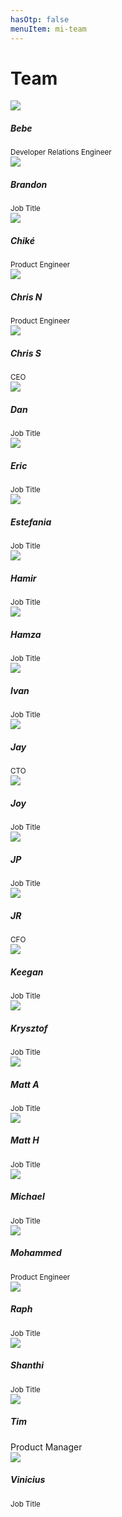 ```yaml
---
hasOtp: false
menuItem: mi-team
---
```


# Team

<div class="row row-cols-2 row-cols-sm-3 row-cols-md-4 row-cols-lg-5 g-4">
  <div class="col">
    <div class="card h-100">
      <img src="person1.png" class="card-img-top" loading="lazy">
      <div class="card-body">
        <h5 class="card-title">Bebe</h5>
        <div class="card-text"><small>Developer Relations Engineer</small></div>
      </div>
    </div>
  </div>
  <div class="col">
    <div class="card h-100">
      <img src="person2.png" class="card-img-top" loading="lazy">
      <div class="card-body">
        <h5 class="card-title">Brandon</h5>
        <div class="card-text"><small>Job Title</small></div>
      </div>
    </div>
  </div>
  <div class="col">
    <div class="card h-100">
      <img src="person2.png" class="card-img-top" loading="lazy">
      <div class="card-body">
        <h5 class="card-title">Chiké</h5>
        <div class="card-text"><small>Product Engineer</small></div>
      </div>
    </div>
  </div>
  <div class="col">
    <div class="card h-100">
      <img src="person2.png" class="card-img-top" loading="lazy">
      <div class="card-body">
        <h5 class="card-title">Chris N</h5>
        <div class="card-text"><small>Product Engineer</small></div>
      </div>
    </div>
  </div>
  <div class="col">
    <div class="card h-100">
      <img src="person2.png" class="card-img-top" loading="lazy">
      <div class="card-body">
        <h5 class="card-title">Chris S</h5>
        <div class="card-text"><small>CEO</small></div>
      </div>
    </div>
  </div>
  <div class="col">
    <div class="card h-100">
      <img src="person2.png" class="card-img-top" loading="lazy">
      <div class="card-body">
        <h5 class="card-title">Dan</h5>
        <div class="card-text"><small>Job Title</small></div>
      </div>
    </div>
  </div>
  <div class="col">
    <div class="card h-100">
      <img src="person2.png" class="card-img-top" loading="lazy">
      <div class="card-body">
        <h5 class="card-title">Eric</h5>
        <div class="card-text"><small>Job Title</small></div>
      </div>
    </div>
  </div>
  <div class="col">
    <div class="card h-100">
      <img src="person1.png" class="card-img-top" loading="lazy">
      <div class="card-body">
        <h5 class="card-title">Estefania</h5>
        <div class="card-text"><small>Job Title</small></div>
      </div>
    </div>
  </div>
  <div class="col">
    <div class="card h-100">
      <img src="person2.png" class="card-img-top" loading="lazy">
      <div class="card-body">
        <h5 class="card-title">Hamir</h5>
        <div class="card-text"><small>Job Title</small></div>
      </div>
    </div>
  </div>
  <div class="col">
    <div class="card h-100">
      <img src="person2.png" class="card-img-top" loading="lazy">
      <div class="card-body">
        <h5 class="card-title">Hamza</h5>
        <div class="card-text"><small>Job Title</small></div>
      </div>
    </div>
  </div>
  <div class="col">
    <div class="card h-100">
      <img src="person2.png" class="card-img-top" loading="lazy">
      <div class="card-body">
        <h5 class="card-title">Ivan</h5>
        <div class="card-text"><small>Job Title</small></div>
      </div>
    </div>
  </div>
  <div class="col">
    <div class="card h-100">
      <img src="person2.png" class="card-img-top" loading="lazy">
      <div class="card-body">
        <h5 class="card-title">Jay</h5>
        <div class="card-text"><small>CTO</small></div>
      </div>
    </div>
  </div>
  <div class="col">
    <div class="card h-100">
      <img src="person2.png" class="card-img-top" loading="lazy">
      <div class="card-body">
        <h5 class="card-title">Joy</h5>
        <div class="card-text"><small>Job Title</small></div>
      </div>
    </div>
  </div>
  <div class="col">
    <div class="card h-100">
      <img src="person2.png" class="card-img-top" loading="lazy">
      <div class="card-body">
        <h5 class="card-title">JP</h5>
        <div class="card-text"><small>Job Title</small></div>
      </div>
    </div>
  </div>
  <div class="col">
    <div class="card h-100">
      <img src="person2.png" class="card-img-top" loading="lazy">
      <div class="card-body">
        <h5 class="card-title">JR</h5>
        <div class="card-text"><small>CFO</small></div>
      </div>
    </div>
  </div>
  <div class="col">
    <div class="card h-100">
      <img src="person2.png" class="card-img-top" loading="lazy">
      <div class="card-body">
        <h5 class="card-title">Keegan</h5>
        <div class="card-text"><small>Job Title</small></div>
      </div>
    </div>
  </div>
  <div class="col">
    <div class="card h-100">
      <img src="person2.png" class="card-img-top" loading="lazy">
      <div class="card-body">
        <h5 class="card-title">Krysztof</h5>
        <div class="card-text"><small>Job Title</small></div>
      </div>
    </div>
  </div>
  <div class="col">
    <div class="card h-100">
      <img src="person2.png" class="card-img-top" loading="lazy">
      <div class="card-body">
        <h5 class="card-title">Matt A</h5>
        <div class="card-text"><small>Job Title</small></div>
      </div>
    </div>
  </div>
  <div class="col">
    <div class="card h-100">
      <img src="person2.png" class="card-img-top" loading="lazy">
      <div class="card-body">
        <h5 class="card-title">Matt H</h5>
        <div class="card-text"><small>Job Title</small></div>
      </div>
    </div>
  </div>
  <div class="col">
    <div class="card h-100">
      <img src="person2.png" class="card-img-top" loading="lazy">
      <div class="card-body">
        <h5 class="card-title">Michael</h5>
        <div class="card-text"><small>Job Title</small></div>
      </div>
    </div>
  </div>
  <div class="col">
    <div class="card h-100">
      <img src="person2.png" class="card-img-top" loading="lazy">
      <div class="card-body">
        <h5 class="card-title">Mohammed</h5>
        <div class="card-text"><small>Product Engineer</small></div>
      </div>
    </div>
  </div>
  <div class="col">
    <div class="card h-100">
      <img src="person2.png" class="card-img-top" loading="lazy">
      <div class="card-body">
        <h5 class="card-title">Raph</h5>
        <div class="card-text"><small>Job Title</small></div>
      </div>
    </div>
  </div>
  <div class="col">
    <div class="card h-100">
      <img src="person1.png" class="card-img-top" loading="lazy">
      <div class="card-body">
        <h5 class="card-title">Shanthi</h5>
        <div class="card-text"><small>Job Title</small></div>
      </div>
    </div>
  </div>
  <div class="col">
    <div class="card h-100">
      <img src="person2.png" class="card-img-top" loading="lazy">
      <div class="card-body">
        <h5 class="card-title">Tim</h5>
        <div class="card-text">Product Manager</div>
      </div>
    </div>
  </div>
  <div class="col">
    <div class="card h-100">
      <img src="person2.png" class="card-img-top" loading="lazy">
      <div class="card-body">
        <h5 class="card-title">Vinicius</h5>
        <div class="card-text"><small>Job Title</small></div>
      </div>
    </div>
  </div>
</div>
